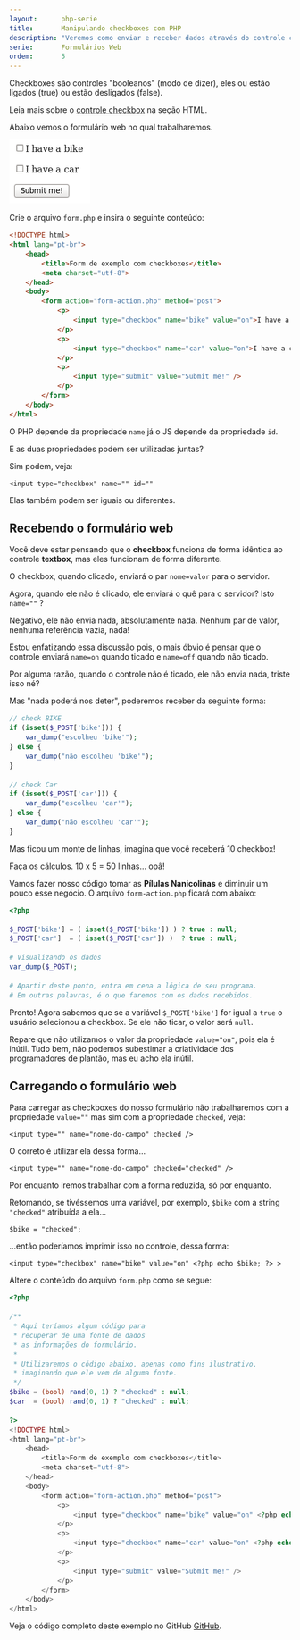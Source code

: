 ```yaml
---
layout:      php-serie
title:       Manipulando checkboxes com PHP
description: "Veremos como enviar e receber dados através do controle checkbox (input type='check')"
serie:       Formulários Web
ordem:       5
---
```


Checkboxes são controles "booleanos" (modo de dizer), eles ou estão ligados (true) ou estão desligados (false).

Leia mais sobre o [controle checkbox](/html-css/formularios/checkbox/) na seção HTML.

Abaixo vemos o formulário web no qual trabalharemos.

!["Figura ilustrando os controles checkboxes"](form-checkboxes.png "Figura ilustrando os controles checkboxes")

Crie o arquivo `form.php` e insira o seguinte conteúdo:

```html
<!DOCTYPE html>
<html lang="pt-br">
    <head>
        <title>Form de exemplo com checkboxes</title>
        <meta charset="utf-8">
    </head>
    <body>
        <form action="form-action.php" method="post">
            <p>
                <input type="checkbox" name="bike" value="on">I have a bike
            </p>
            <p>
                <input type="checkbox" name="car" value="on">I have a car
            </p>
            <p>
                <input type="submit" value="Submit me!" />
            </p>
        </form>
    </body>
</html>
```

O PHP depende da propriedade `name` já o JS depende da propriedade `id`.

E as duas propriedades podem ser utilizadas juntas?

Sim podem, veja:

    <input type="checkbox" name="" id=""

Elas também podem ser iguais ou diferentes.



Recebendo o formulário web
---

Você deve estar pensando que o __checkbox__ funciona de forma idêntica ao controle __textbox__, mas eles funcionam de 
forma diferente.

O checkbox, quando clicado, enviará o par `nome=valor` para o servidor.

Agora, quando ele não é clicado, ele enviará o quê para o servidor? Isto `name=""` ?

Negativo, ele não envia nada, absolutamente nada. Nenhum par de valor, nenhuma referência vazia, nada!

Estou enfatizando essa discussão pois, o mais óbvio é pensar que o controle enviará `name=on` quando ticado e `name=off`
quando não ticado.

Por alguma razão, quando o controle não é ticado, ele não envia nada, triste isso né?

Mas "nada poderá nos deter", poderemos receber da seguinte forma:


```php
// check BIKE
if (isset($_POST['bike'])) {
    var_dump("escolheu 'bike'");
} else {
    var_dump("não escolheu 'bike'");
}

// check Car
if (isset($_POST['car'])) {
    var_dump("escolheu 'car'");
} else {
    var_dump("não escolheu 'car'");
}
```

Mas ficou um monte de linhas, imagina que você receberá 10 checkbox!

Faça os cálculos. 10 x 5 = 50 linhas... opâ!

Vamos fazer nosso código tomar as __Pílulas Nanicolinas__ e diminuir um pouco esse negócio. O arquivo `form-action.php`
ficará com abaixo:

```php
<?php

$_POST['bike'] = ( isset($_POST['bike']) ) ? true : null;
$_POST['car']  = ( isset($_POST['car']) )  ? true : null;

# Visualizando os dados
var_dump($_POST);

# Apartir deste ponto, entra em cena a lógica de seu programa.
# Em outras palavras, é o que faremos com os dados recebidos.
```

Pronto! Agora sabemos que se a variável `$_POST['bike']` for igual a `true` o usuário selecionou a checkbox. Se ele não
ticar, o valor será `null`.

Repare que não utilizamos o valor da propriedade `value="on"`, pois ela é inútil. Tudo bem, não podemos subestimar a 
criatividade dos programadores de plantão, mas eu acho ela inútil. 




Carregando o formulário web
---

Para carregar as checkboxes do nosso formulário não trabalharemos com a propriedade `value=""` mas sim com a propriedade
`checked`, veja:

    <input type="" name="nome-do-campo" checked />

O correto é utilizar ela dessa forma...

    <input type="" name="nome-do-campo" checked="checked" />

Por enquanto iremos trabalhar com a forma reduzida, só por enquanto.

Retomando, se tivéssemos uma variável, por exemplo, `$bike` com a string `"checked"` atribuída a ela...

    $bike = "checked";

...então poderíamos imprimir isso no controle, dessa forma:

    <input type="checkbox" name="bike" value="on" <?php echo $bike; ?> >

Altere o conteúdo do arquivo `form.php` como se segue:

```php
<?php

/**
 * Aqui teríamos algum código para
 * recuperar de uma fonte de dados
 * as informações do formulário.
 *
 * Utilizaremos o código abaixo, apenas como fins ilustrativo,
 * imaginando que ele vem de alguma fonte.
 */
$bike = (bool) rand(0, 1) ? "checked" : null;
$car  = (bool) rand(0, 1) ? "checked" : null;

?>
<!DOCTYPE html>
<html lang="pt-br">
    <head>
        <title>Form de exemplo com checkboxes</title>
        <meta charset="utf-8">
    </head>
    <body>
        <form action="form-action.php" method="post">
            <p>
                <input type="checkbox" name="bike" value="on" <?php echo $bike; ?> >I have a bike
            </p>
            <p>
                <input type="checkbox" name="car" value="on" <?php echo $car; ?> >I have a car
            </p>
            <p>
                <input type="submit" value="Submit me!" />
            </p>
        </form>
    </body>
</html>
```

Veja o código completo deste exemplo no GitHub
[GitHub](https://github.com/devfuria/php-exemplos/tree/master/forms/checkbox "link-externo").